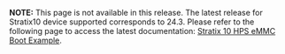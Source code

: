 **NOTE:** This page is not available in this release. The latest release for Stratix10 device  supported corresponds to 24.3. Please refer to the following page to access the latest documentation: [Stratix 10 HPS eMMC Boot Example](https://altera-fpga.github.io/rel-24.3/embedded-designs/stratix-10/sx/soc/emmc/ug-emmc-s10sx-soc/).


